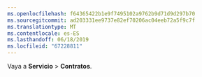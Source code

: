 ```yaml
---
ms.openlocfilehash: f64365422b1e9f7495102a9762b9d71d9d297b70
ms.sourcegitcommit: ad203331ee9737e82ef70206ac04eeb72a5f9c7f
ms.translationtype: MT
ms.contentlocale: es-ES
ms.lasthandoff: 06/18/2019
ms.locfileid: "67228811"
---
```

Vaya a **Servicio** > **Contratos**.